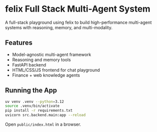# felix Full Stack Multi-Agent System
A full-stack playground using felix to build high-performance multi-agent systems with reasoning, memory, and multi-modality.

## Features
- Model-agnostic multi-agent framework
- Reasoning and memory tools
- FastAPI backend
- HTML/CSS/JS frontend for chat playground
- Finance + web knowledge agents

## Running the App
```bash
uv venv .venv --python=3.12
source .venv/bin/activate
pip install -r requirements.txt
uvicorn src.backend.main:app --reload
```

Open `public/index.html` in a browser.